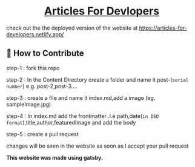 <h1 align="center">
  <a target="blank" href="https://articles-for-developers.netlify.app/">Articles For Devlopers</a>
</h1>

check out the the deployed version of the website at <a target="blank" href="https://articles-for-developers.netlify.app/">https://articles-for-developers.netlify.app/</a>

## 🚀 How to Contribute 
step-1 : fork this repo

step-2 : In the Content Directory create a folder and name it post-(`serial number`) e.g. post-2,post-3....

step-3 : create a file and name it index.md,add a image (eg. sampleImage.jpg)

step-4 : In index.md add the frontmatter .i.e path,date(`in ISO format`),title,author,featuredImage and add the body

step-5 : create a pull request 

changes will be seen in the website as soon as I accept your pull request

**This website was made using gatsby.**
